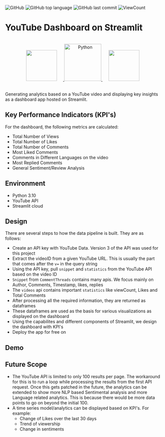 ![GitHub](https://img.shields.io/github/license/Thomas-George-T/Streamlit-YouTube-Dashboard.svg?style=flat)
![GitHub top language](https://img.shields.io/github/languages/top/Thomas-George-T/Streamlit-YouTube-Dashboard.svg?style=flat)
![GitHub last commit](https://img.shields.io/github/last-commit/Thomas-George-T/Streamlit-YouTube-Dashboard.svg?style=flat)
![ViewCount](https://views.whatilearened.today/views/github/Thomas-George-T/Streamlit-YouTube-Dashboard.svg?cache=remove)

# YouTube Dashboard on Streamlit

<p align="center">  
    <br>
	<a href="#">
        <img height=100 src="https://cdn.svgporn.com/logos/youtube-icon.svg" hspace=20> 
	<img src="https://raw.githubusercontent.com/Thomas-George-T/Thomas-George-T/master/assets/python.svg" alt="Python" title="Python" width ="120" />
        <img height=100 src="https://cdn.svgporn.com/logos/streamlit.svg" hspace=20> 
  </a>	
</p>
<br>
Generating analytics based on a YouTube video and displaying key insights as a dashboard app hosted on Streamlit.

## Key Performance Indicators (KPI's)
For the dashboard, the following metrics are calculated:
- Total Number of Views
- Total Number of Likes
- Total Number of Comments
- Most Liked Comments 
- Comments in Different Languages on the video
- Most Replied Comments
- General Sentiment/Review Analysis

## Environment
- Python 3.10
- YouTube API
- Streamlit cloud

## Design
There are several steps to how the data pipeline is built. They are as follows:
- Create an API key with YouTube Data. Version 3 of the API was used for this project
- Extract the videoID from a given YouTube URL. This is usually the part that comes after the `v=` in the query string
- Using the API key, pull `snippet` and `statistics` from the YouTube API based on the video ID
- `Snippet` from `CommentThreads` contains many apis. We focus mainly on Author, Comments, Timestamp, likes, replies
- The `videos` api contains important `statistics` like viewCount, Likes and Total Comments
- After processing all the required information, they are returned as dataframes
- These dataframes are used as the basis for various visualizations as displayed on the dashboard
- Using the capabilites and different components of Streamlit, we design the dashboard with KPI's
- Deploy the app for free on 

## Demo

## Future Scope
- The YouTube API is limited to only 100 results per page. The workaround for this is to run a loop while processing the results from the first API request. Once this gets patched in the future, the analytics can be extended to show more NLP based Sentimental analysis and more Language related analytics. This is because there would be more data points to go on beyond the initial 100.
- A time series model/analytics can be displayed based on KPI's. For example:
  - Change of Likes over the last 30 days
  - Trend of viewership
  - Change in sentiments
